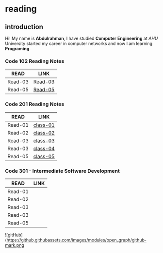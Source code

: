 # reading

## introduction

Hi! My name is **Abdulrahman**, I have studied **Computer** **Engineering** at _AHU_ University started my career in computer networks and now I am learning **Programing**.

### Code 102 Reading Notes

| READ | LINK |
| --- | --- |
| Read-03 | [Read-03](https://abdulrahman-19.github.io/reading-notes/read-03) |
| Read-05 | [Read-05](https://abdulrahman-19.github.io/reading-notes/read-05) |

### Code 201 Reading Notes

| READ | LINK |
| --- | --- |
| Read-01 | [class-01](https://abdulrahman-19.github.io/reading-notes/class-01) |
| Read-02 | [class-02](https://abdulrahman-19.github.io/reading-notes/class-02) |
| Read-03 | [class-03](https://abdulrahman-19.github.io/reading-notes/class-03) |
| Read-03 | [class-04](https://abdulrahman-19.github.io/reading-notes/class-04) |
| Read-05 | [class-05](https://abdulrahman-19.github.io/reading-notes/class-05) |


### Code 301 - Intermediate Software Development

| READ | LINK |
| --- | --- |
| Read-01 |  |
| Read-02 |  |
| Read-03 |  |
| Read-03 |  |
| Read-05 |  |


![gitHub](https://github.githubassets.com/images/modules/open_graph/github-mark.png
